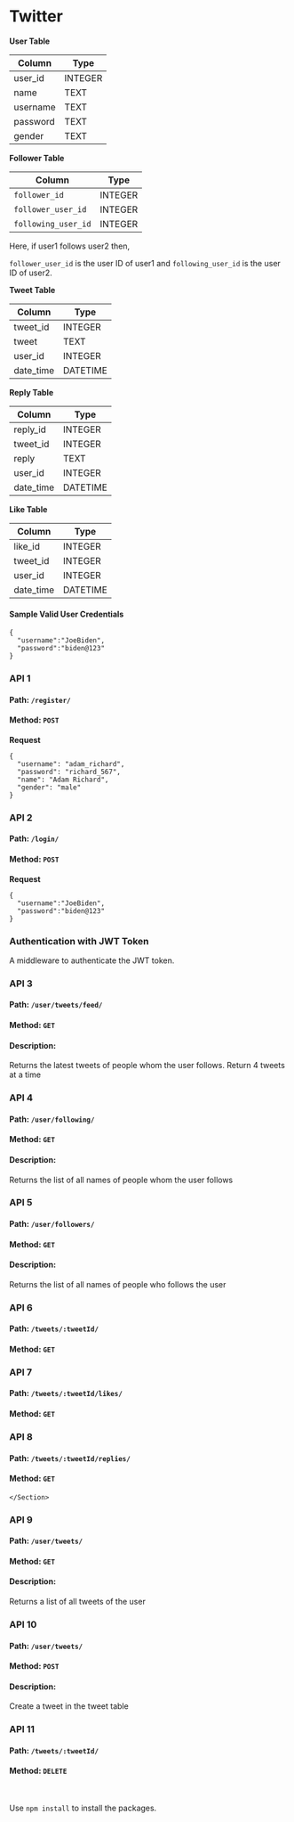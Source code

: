 # Twitter

**User Table**

| Column   | Type    |
| -------- | ------- |
| user_id  | INTEGER |
| name     | TEXT    |
| username | TEXT    |
| password | TEXT    |
| gender   | TEXT    |

**Follower Table**

| Column              | Type    |
| ------------------- | ------- |
| `follower_id`       | INTEGER |
| `follower_user_id`  | INTEGER |
| `following_user_id` | INTEGER |

Here, if user1 follows user2 then,

`follower_user_id` is the user ID of user1 and `following_user_id` is the user ID of user2.

**Tweet Table**

| Column    | Type     |
| --------- | -------- |
| tweet_id  | INTEGER  |
| tweet     | TEXT     |
| user_id   | INTEGER  |
| date_time | DATETIME |

**Reply Table**

| Column    | Type     |
| --------- | -------- |
| reply_id  | INTEGER  |
| tweet_id  | INTEGER  |
| reply     | TEXT     |
| user_id   | INTEGER  |
| date_time | DATETIME |

**Like Table**

| Column    | Type     |
| --------- | -------- |
| like_id   | INTEGER  |
| tweet_id  | INTEGER  |
| user_id   | INTEGER  |
| date_time | DATETIME |

#### Sample Valid User Credentials

```
{
  "username":"JoeBiden",
  "password":"biden@123"
}
```

<Section id="section1" >

### API 1

#### Path: `/register/`

#### Method: `POST`

**Request**

```
{
  "username": "adam_richard",
  "password": "richard_567",
  "name": "Adam Richard",
  "gender": "male"
}
```


</Section>
<Section id="section2">


### API 2

#### Path: `/login/`

#### Method: `POST`

**Request**

```
{
  "username":"JoeBiden",
  "password":"biden@123"
}

```
</Section>

<Section id="authToken">

### Authentication with JWT Token

A middleware to authenticate the JWT token.


</Section>

<Section id="section3">

### API 3

#### Path: `/user/tweets/feed/`

#### Method: `GET`

#### Description:

Returns the latest tweets of people whom the user follows. Return 4 tweets at a time


</Section>

<Section id="section4">

### API 4

#### Path: `/user/following/`

#### Method: `GET`

#### Description:

Returns the list of all names of people whom the user follows


</Section>

<Section id="section5">

### API 5

#### Path: `/user/followers/`

#### Method: `GET`

#### Description:

Returns the list of all names of people who follows the user

<Section id="section6">

### API 6

#### Path: `/tweets/:tweetId/`

#### Method: `GET`


</Section>

<Section id="section7">

### API 7

#### Path: `/tweets/:tweetId/likes/`

#### Method: `GET`

</Section>

<Section id="section8">

### API 8

#### Path: `/tweets/:tweetId/replies/`

#### Method: `GET`


    </Section>

<Section id="section9">

### API 9

#### Path: `/user/tweets/`

#### Method: `GET`

#### Description:

Returns a list of all tweets of the user


</Section>

<Section id="section10">

### API 10

#### Path: `/user/tweets/`

#### Method: `POST`

#### Description:

Create a tweet in the tweet table

</Section>

<Section id="section11">

### API 11

#### Path: `/tweets/:tweetId/`

#### Method: `DELETE`


</Section>

<br/>

Use `npm install` to install the packages.
